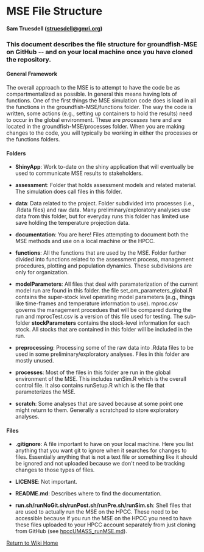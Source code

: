 

# MSE File Structure
#### Sam Truesdell (struesdell@gmri.org)

### This document describes the file structure for groundfish-MSE on GitHub -- and on your local machine once you have cloned the repository.


#### General Framework
The overall approach to the MSE is to attempt to have the code be as compartmentalized as possible. In general this means having lots of functions. One of the first things the MSE simulation code does is load in all the functions in the groundfish-MSE/functions folder. The way the code is written, some actions (e.g., setting up containers to hold the results) need to occur in the global environment. These are *processes* here and are located in the groundfish-MSE/processes folder. When you are making changes to the code, you will typically be working in either the processes or the functions folders.

#### Folders

* **ShinyApp**: Work to-date on the shiny application that will eventually be used to communicate MSE results to stakeholders.

* **assessment**: Folder that holds assessment models and related material. The simulation does call files in this folder.

* **data**: Data related to the project. Folder subdivided into processes (i.e., .Rdata files) and raw data.  Many preliminary/exploratory analyses use data from this folder, but for everyday runs this folder has limited use save holding the temperature projection data.

* **documentation**: You are here! Files attempting to document both the MSE methods and use on a local machine or the HPCC.

* **functions**: All the functions that are used by the MSE. Folder further divided into functions related to the assessment process, management procedures, plotting and population dynamics. These subdivisions are only for organization.

* **modelParameters**: All files that deal with paramaterization of the current model run are found in this folder.  the file set_om_parameters_global.R contains the super-stock level operating model parameters (e.g., things like time-frames and temperature information to use). mproc.csv governs the management procedues that will be compared during the run and mprocTest.csv is a version of this file used for testing. The sub-folder **stockParameters** contains the stock-level information for each stock.  All stocks that are contained in this folder will be included in the run.

* **preprocessing**: Processing some of the raw data into .Rdata files to be used in some preliminary/exploratory analyses. Files in this folder are mostly unused.

* **processes**: Most of the files in this folder are run in the global environment of the MSE. This includes runSim.R which is the overall control file. It also contains runSetup.R which is the file that parameterizes the MSE.

* **scratch**: Some analyses that are saved because at some point one might return to them. Generally a scratchpad to store exploratory analyses.

#### Files

* **.gitignore**: A file important to have on your local machine. Here you list anything that you want git to ignore when it searches for changes to files. Essentially anything that is not a text file or something like it should be ignored and not uploaded because we don't need to be tracking changes to those types of files.

* **LICENSE**: Not important.

* **README.md**: Describes where to find the documentation.

* **run.sh/runNoGit.sh/runPost.sh/runPre.sh/runSim.sh**: Shell files that are used to actually run the MSE on the HPCC. These need to be accessible because if you run the MSE on the HPCC you need to have these files uploaded to your HPCC account separately from just cloning from GitHub (see [hpccUMASS_runMSE.md](hpccUMASS_runMSE.md)).

[Return to Wiki Home](https://github.com/thefaylab/groundfish-MSE/wiki)
